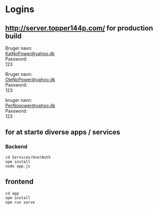 # Logins
## http://server.topper144p.com/ for production build
Bruger navn:  
KajNoPower@yahoo.dk  
Password:   
123

Bruger navn:  
OleNoPower@yahoo.dk  
Password:   
123

bruger navn:  
PerNopower@yahoo.dk  
Password:   
123

## for at starte diverse apps / services
### Backend
```console
cd Services/UserAuth
npm install
node app.js
```

## frontend
```console
cd app
npm install
npm run serve
```
